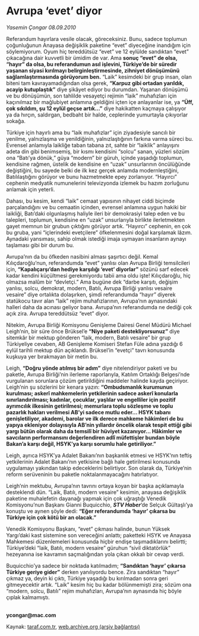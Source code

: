 # Avrupa ‘evet’ diyor

*Yasemin Çongar 08.09.2010*

<div class="yazi"><p>Referandum hayırlara vesile olacak, göreceksiniz. Bunu, sadece toplumun çoğunluğunun Anayasa değişiklik paketine “evet” diyeceğine inandığım için söylemiyorum. Oyum hiç tereddütsüz “evet” ve 12 eylülde sandıktan “evet” çıkacağına dair kuvvetli bir ümidim de var. Ama <b>sonuç “evet” de olsa, “hayır” da olsa, bu referandumun asıl işlevini, Türkiye’de bir süredir yaşanan siyasi kırılmayı belirginleştirmesinde, zihniyet dönüşümünü sağlamlaştırmasında görüyorum ben.</b> “Laik” kesimdeki bir grup insan, olan biteni tam kavrayamadığından olsa gerek, <b>“Karpuz gibi ortadan yarıldık, acayip kutuplaştık”</b> diye şikâyet ediyor bu durumdan. Yaşanan dönüşümü ve bu dönüşümün, son tahlilde vesayetçi rejimin “laik” muhafızları için kaçınılmaz bir mağlubiyet anlamına geldiğini içten içe anlayanlar ise, ya <b>“Üff, çok sıkıldım, şu 12 eylül geçse artık...”</b> diye hakikatten kaçmaya çalışıyor ya da hırçın, saldırgan, bedbaht bir halde, ceplerinde yumurtayla çıkıyorlar sokağa.</p>
<p>Türkiye için hayırlı ama bu “laik muhafızlar” için ziyadesiyle sancılı bir yenilme, yalnızlaşma ve yenildiğinin, yalnızlaştığının farkına varma süreci bu. Evrensel anlamıyla laikliğe taban tabana zıt, sahte bir “laiklik” anlayışını adeta din gibi benimsemiş, bir kısmı kendisini “solcu” sanan, yüzleri sözüm ona “Batı’ya dönük,” güya “modern” bir güruh, içinde yaşadığı toplumun, kendisine rağmen, üstelik de kendisine en “uzak” unsurlarının öncülüğünde değiştiğini, bu sayede belki de ilk kez gerçek anlamda modernleştiğini, Batılılaştığını görüyor ve bunu hazmetmekte epey zorlanıyor. “Hayırcı” cephenin medyatik numunelerini televizyonda izlemek bu hazım zorluğunu anlamak için yeterli. </p>
<p>Dahası, bu kesim, kendi “laik” cemaat yapısının nihayet ciddi biçimde parçalandığını ve bu cemaatin içinden, evrensel anlamına uygun hakiki bir laikliği, Batı’daki olgunlaşmış haliyle ileri bir demokrasiyi talep eden ve bu talepleri, toplumun, kendisine en “uzak” unsurlarıyla birlikte ilerletmekten gayet memnun bir grubun çıktığını görüyor artık. “Hayırcı” cephenin, en çok bu gruba, yani “içlerindeki evetçilere” öfkelenmesini doğal karşılamak lâzım. Aynadaki yansıması, sahip olmak istediği imaja uymayan insanların aynayı taşlaması gibi bir durum bu.</p>
<p>Avrupa’nın da bu öfkeden nasibini alması şaşırtıcı değil. Kemal Kılıçdaroğlu’nun, referandumda “evet” yanlısı olan Avrupa Birliği temsilcileri için, <b>“Kapalıçarşı’dan hediye karşılığı ‘evet’ diyorlar”</b> sözünü sarf edecek kadar kendini küçültmesi gerekmiyordu tabii ama oldu işte! Kılıçdaroğlu, hiç olmazsa malûm bir “devletçi.” Ama bugüne dek “darbe karşıtı, değişim yanlısı, solcu, demokrat, modern, Batılı, Avrupa Birliği yanlısı vesaire vesaire” diye ortalıkta dolaşırken, şimdi referandumda “hayır” diyerek statükocu tavır alan “laik” rejim muhafızlarının, Avrupa’nın aynasındaki halleri daha da acınası geliyor bana. Avrupa’nın referandumda ne dediği çok açık zira. Avrupa tereddütsüz “evet” diyor. </p>
<p>Nitekim, Avrupa Birliği Komisyonu Genişleme Dairesi Genel Müdürü Michael Leigh’nin, bir süre önce Brüksel’e <b>“Niye paketi destekliyorsunuz”</b> diye sitemkâr bir mektup gönderen “laik, modern, Batılı vesaire” bir grup Türkiyeliye cevaben, AB Genişleme Komiseri Stefan Füle adına yazdığı 6 eylül tarihli mektup dün açıklandı. Brüksel’in “evetçi” tavrı konusunda kuşkuya yer bırakmayan bir metin bu.</p>
<p>Leigh, <b>“Doğru yönde atılmış bir adım”</b> diye nitelendiriyor paketi ve bu paketle, Avrupa Birliği’nin ilerleme raporlarıyla, Katılım Ortaklığı Belgesi’nde vurgulanan sorunlara çözüm getirildiğini maddeler halinde kayda geçiriyor. Leigh’nin şu sözlerini bir kenara yazın: <b>“Ombudsmanlık kurumunun kurulması; askerî mahkemelerin yetkilerinin sadece askerî konularla sınırlandırılması; kadınlar, çocuklar, yaşlılar ve engelliler için pozitif ayrımcılık ilkesinin getirilmesi; memurlara toplu sözleşme ve toplu pazarlık hakları verilmesi AB’yi sadece mutlu eder... HSYK tabanı genişletiliyor, akademi, barolar ve ilk derece mahkeme hâkimleri de bu yapıya ekleniyor dolayısıyla AB’nin yıllardır öncelik olarak tespit ettiği gibi yargı bütün olarak daha da temsilî bir hüviyet kazanıyor... Hâkimler ve savcıların performansını değerlendiren adlî müfettişler bundan böyle Bakan’a karşı değil, HSYK’ya karşı sorumlu hale getiriliyor.”</b> </p>
<p>Leigh, ayrıca HSYK’ya Adalet Bakanı’nın başkanlık etmesi ve HSYK’nın teftiş yetkilerinin Adalet Bakanı’nın yetkisine bağlı hale getirilmesi konusunda uygulamayı yakından takip edeceklerini belirtiyor. Son olarak da, Türkiye’nin reform serüveninin bu paketle noktalanmayacağını hatırlatıyor.</p>
<p>Leigh’nin mektubu, Avrupa’nın tavrını ortaya koyan bir başka açıklamayla desteklendi dün. “Laik, Batılı, modern vesaire” kesimin, anayasa değişiklik paketine muhalefetin dayanağı yapmak için çok uğraştığı Venedik Komisyonu’nun Başkanı Gianni Buquicchio, <b><i>STV Haber</i></b>’de Selçuk Gültaşlı’ya konuştu ve aynen şöyle dedi: <b>“Eğer referandumda ‘hayır’ çıkarsa bu Türkiye için çok kötü bir an olacak.”</b></p>
<p>Venedik Komisyonu Başkanı, “evet” çıkması halinde, bunun Yüksek Yargı’daki kast sistemine son vereceğini anlattı; paketteki HSYK ve Anayasa Mahkemesi düzenlemeleri konusunda hiçbir endişe taşımadıklarını belirtti; Türkiye’deki “laik, Batılı, modern vesaire” güruhun “sivil diktatörlük” hezeyanına ise kavramın saçmalığından yola çıkan okkalı bir cevap verdi.</p>
<p>Buquicchio’ya sadece bir noktada katılmadım; <b>“Sandıktan ‘hayır’ çıkarsa Türkiye geriye gider”</b> derken yanılıyordu bence. Zira sandıktan “hayır” çıkmaz ya, deyin ki çıktı, Türkiye yaşadığı bu kırılmadan sonra geri gitmeyecektir artık. “Laik” kesim hiç bu kadar bölünmemişti zira; sözüm ona “modern, solcu, Batılı” rejim muhafızları, Avrupa’nın aynasında hiç böyle çıplak kalmamıştı.</p>
<p><b><br/>ycongar@mac.com</b></p></div>

Kaynak: [taraf.com.tr](http://www.taraf.com.tr:80/yasemin-congar/makale-avrupa-evet-diyor.htm), [web.archive.org (arşiv bağlantısı)](http://web.archive.org/web/20100911073414/http://www.taraf.com.tr:80/yasemin-congar/makale-avrupa-evet-diyor.htm)
